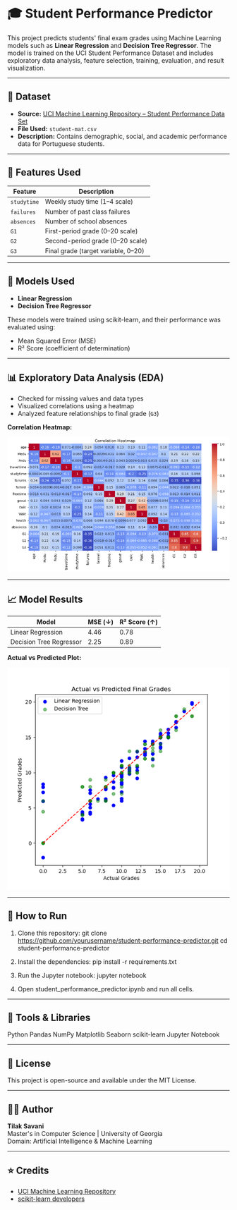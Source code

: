 # 🎓 Student Performance Predictor

This project predicts students' final exam grades using Machine Learning models such as **Linear Regression** and **Decision Tree Regressor**. The model is trained on the UCI Student Performance Dataset and includes exploratory data analysis, feature selection, training, evaluation, and result visualization.

---

## 📁 Dataset

- **Source:** [UCI Machine Learning Repository – Student Performance Data Set](https://archive.ics.uci.edu/ml/datasets/Student+Performance)
- **File Used:** `student-mat.csv`
- **Description:** Contains demographic, social, and academic performance data for Portuguese students.

---

## 🔧 Features Used

| Feature      | Description                             |
|--------------|-----------------------------------------|
| `studytime`  | Weekly study time (1–4 scale)           |
| `failures`   | Number of past class failures           |
| `absences`   | Number of school absences               |
| `G1`         | First-period grade (0–20 scale)         |
| `G2`         | Second-period grade (0–20 scale)        |
| `G3`         | Final grade (target variable, 0–20)     |

---

## 🧠 Models Used

- **Linear Regression**
- **Decision Tree Regressor**

These models were trained using scikit-learn, and their performance was evaluated using:
- Mean Squared Error (MSE)
- R² Score (coefficient of determination)

---

## 📊 Exploratory Data Analysis (EDA)

- Checked for missing values and data types
- Visualized correlations using a heatmap
- Analyzed feature relationships to final grade (`G3`)

**Correlation Heatmap:**

![Correlation Heatmap](/images/correlation_heatmap.png) 

---

## 📈 Model Results

| Model                 | MSE (↓) | R² Score (↑) |
|-----------------------|---------|--------------|
| Linear Regression     | 4.46    | 0.78         |
| Decision Tree Regressor | 2.25  | 0.89         |

**Actual vs Predicted Plot:**

![Prediction Plot](images/results.png)

---

## 🚀 How to Run

1. Clone this repository:
   git clone https://github.com/yourusername/student-performance-predictor.git
   cd student-performance-predictor

2. Install the dependencies:
    pip install -r requirements.txt

3. Run the Jupyter notebook:
    jupyter notebook

4. Open student_performance_predictor.ipynb and run all cells.

---

## 🧰 Tools & Libraries
Python
Pandas
NumPy
Matplotlib
Seaborn
scikit-learn
Jupyter Notebook

---

## 📄 License
This project is open-source and available under the MIT License.

---

## 🙋‍♂️ Author
**Tilak Savani**  
Master's in Computer Science | University of Georgia  
Domain: Artificial Intelligence & Machine Learning

---

## ⭐ Credits

- [UCI Machine Learning Repository](https://archive.ics.uci.edu/ml/datasets/Student+Performance)
- [scikit-learn developers](https://scikit-learn.org/)
